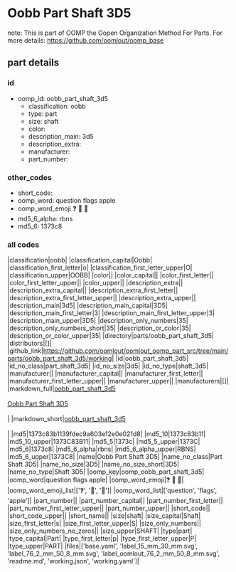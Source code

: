 # Oobb Part Shaft 3D5  

note: This is part of OOMP the Oopen Organization Method For Parts. For more details: https://github.com/oomlout/oomp_base

##  part details





### id
* oomp_id: oobb_part_shaft_3d5
  * classification: oobb
  * type: part
  * size: shaft
  * color: 
  * description_main: 3d5
  * description_extra: 
  * manufacturer: 
  * part_number: 

### other_codes
* short_code: 
* oomp_word: question flags apple
* oomp_word_emoji :question: :flags: :apple:
* md5_6_alpha: rbns
* md5_6: 1373c8

### all codes 
|classification|oobb|
|classification_capital|Oobb|
|classification_first_letter|o|
|classification_first_letter_upper|O|
|classification_upper|OOBB|
|color||
|color_capital||
|color_first_letter||
|color_first_letter_upper||
|color_upper||
|description_extra||
|description_extra_capital||
|description_extra_first_letter||
|description_extra_first_letter_upper||
|description_extra_upper||
|description_main|3d5|
|description_main_capital|3D5|
|description_main_first_letter|3|
|description_main_first_letter_upper|3|
|description_main_upper|3D5|
|description_only_numbers|35|
|description_only_numbers_short|35|
|description_or_color|35|
|description_or_color_upper|35|
|directory|parts/oobb_part_shaft_3d5|
|distributors|[]|
|github_link|https://github.com/oomlout/oomlout_oomp_part_src/tree/main/parts/oobb_part_shaft_3d5/working|
|id|oobb_part_shaft_3d5|
|id_no_class|part_shaft_3d5|
|id_no_size|3d5|
|id_no_type|shaft_3d5|
|manufacturer||
|manufacturer_capital||
|manufacturer_first_letter||
|manufacturer_first_letter_upper||
|manufacturer_upper||
|manufacturers|[]|
|markdown_full|[oobb_part_shaft_3d5](https://github.com/oomlout/oomlout_oomp_part_src/tree/main/parts/oobb_part_shaft_3d5/working)<br>[](https://github.com/oomlout/oomlout_oomp_part_src/tree/main/parts/oobb_part_shaft_3d5/working)<br>[Oobb Part Shaft 3D5](https://github.com/oomlout/oomlout_oomp_part_src/tree/main/parts/oobb_part_shaft_3d5/working)<br><br>|
|markdown_short|[oobb_part_shaft_3d5](https://github.com/oomlout/oomlout_oomp_part_src/tree/main/parts/oobb_part_shaft_3d5/working)<br><br>|
|md5|1373c83b1139fdec9a603e12e0e021d8|
|md5_10|1373c83b11|
|md5_10_upper|1373C83B11|
|md5_5|1373c|
|md5_5_upper|1373C|
|md5_6|1373c8|
|md5_6_alpha|rbns|
|md5_6_alpha_upper|RBNS|
|md5_6_upper|1373C8|
|name|Oobb Part Shaft 3D5|
|name_no_class|Part Shaft 3D5|
|name_no_size|3D5|
|name_no_size_short|3D5|
|name_no_type|Shaft 3D5|
|oomp_key|oomp_oobb_part_shaft_3d5|
|oomp_word|question flags apple|
|oomp_word_emoji|:question: :flags: :apple:|
|oomp_word_emoji_list|[':question:', ':flags:', ':apple:']|
|oomp_word_list|['question', 'flags', 'apple']|
|part_number||
|part_number_capital||
|part_number_first_letter||
|part_number_first_letter_upper||
|part_number_upper||
|short_code||
|short_code_upper||
|short_name||
|size|shaft|
|size_capital|Shaft|
|size_first_letter|s|
|size_first_letter_upper|S|
|size_only_numbers||
|size_only_numbers_no_zeros||
|size_upper|SHAFT|
|type|part|
|type_capital|Part|
|type_first_letter|p|
|type_first_letter_upper|P|
|type_upper|PART|
|files|['base.yaml', 'label_15_mm_30_mm.svg', 'label_76_2_mm_50_8_mm.svg', 'label_oomlout_76_2_mm_50_8_mm.svg', 'readme.md', 'working.json', 'working.yaml']|
